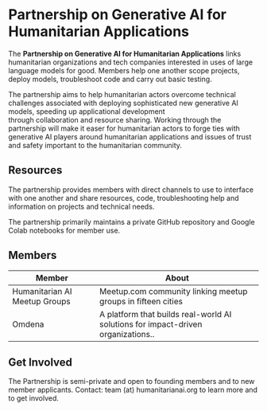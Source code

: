 # Partnership on Generative AI for Humanitarian Applications

The **Partnership on Generative AI for Humanitarian Applications** links humanitarian organizations and tech companies interested in uses of large language models for good. Members help one another scope projects, deploy models, troubleshoot code and carry out basic testing.

The partnership aims to help humanitarian actors overcome technical challenges associated with deploying sophisticated new generative AI models, speeding up applicational development through collaboration and resource sharing. Working through the partnership will make it easer for humanitarian actors to forge ties with generative AI players around humanitarian applications and issues of trust and safety important to the humanitarian community.

## Resources

The partnership provides members with direct channels to use to interface with one another and share resources, code, troubleshooting help and information on projects and technical needs.

The partnership primarily maintains a private GitHub repository and Google Colab notebooks for member use.

## Members

Member | About
--- | ---
Humanitarian AI Meetup Groups | Meetup.com community linking meetup groups in fifteen cities
Omdena | A platform that builds real-world AI solutions for impact-driven organizations..

## Get Involved

The Partnership is semi-private and open to founding members and to new member applicants. Contact: team (at) humanitarianai.org to learn more and to get involved. 
